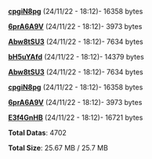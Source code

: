 [**cpgiN8pg**](/data/cpgiN8pg.txt) (24/11/22 - 18:12)- 16358 bytes

[**6prA6A9V**](/data/6prA6A9V.txt) (24/11/22 - 18:12)- 3973 bytes

[**Abw8tSU3**](/data/Abw8tSU3.txt) (24/11/22 - 18:12)- 7634 bytes

[**bH5uYAfd**](/data/bH5uYAfd.txt) (24/11/22 - 18:12)- 14379 bytes

[**Abw8tSU3**](/data/Abw8tSU3.txt) (24/11/22 - 18:12)- 7634 bytes

[**cpgiN8pg**](/data/cpgiN8pg.txt) (24/11/22 - 18:12)- 16358 bytes

[**6prA6A9V**](/data/6prA6A9V.txt) (24/11/22 - 18:12)- 3973 bytes

[**E3f4GnHB**](/data/E3f4GnHB.txt) (24/11/22 - 18:12)- 16721 bytes

**Total Datas**: 4702

**Total Size**: 25.67 MB / 25.7 MB